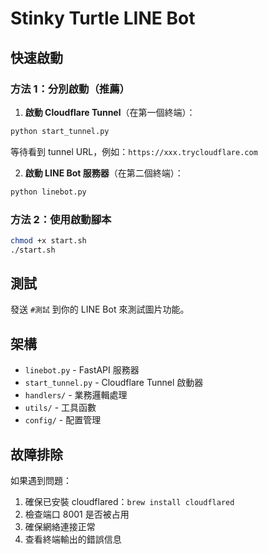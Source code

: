 # Stinky Turtle LINE Bot

## 快速啟動

### 方法 1：分別啟動（推薦）

1. **啟動 Cloudflare Tunnel**（在第一個終端）：
```bash
python start_tunnel.py
```
等待看到 tunnel URL，例如：`https://xxx.trycloudflare.com`

2. **啟動 LINE Bot 服務器**（在第二個終端）：
```bash
python linebot.py
```

### 方法 2：使用啟動腳本

```bash
chmod +x start.sh
./start.sh
```

## 測試

發送 `#測試` 到你的 LINE Bot 來測試圖片功能。

## 架構

- `linebot.py` - FastAPI 服務器
- `start_tunnel.py` - Cloudflare Tunnel 啟動器
- `handlers/` - 業務邏輯處理
- `utils/` - 工具函數
- `config/` - 配置管理

## 故障排除

如果遇到問題：

1. 確保已安裝 cloudflared：`brew install cloudflared`
2. 檢查端口 8001 是否被占用
3. 確保網絡連接正常
4. 查看終端輸出的錯誤信息